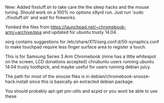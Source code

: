 New: Added fixstuff.sh to take care the the sleep hacks and the mouse tuning. Should work on a 100% no options s9yrd run. Just run 'sudo ./fixstuff.sh' and wait for fireworks.

Yoinked the files from https://launchpad.net/~chromebook-arm/+archive/ppa and updated for ubuntu trusty 14.04. 

xorg contains suggestions for /etc/share/X11/xorg.conf.d/50-synaptics.conf to make touchpad require less finger surface area to register a touch. 

This is for Samsung Series 3 Arm Chromebook (mine has a little whitespot on the screen, LCD donations accepted) chrubuntu users running ubuntu 14.04 trusty toothpick, and maybe useful for users running debian juicy.

The path for most of the snooze files is in debian/chromebook-snooze-hack.install since this is basically an extracted debian package.

You should probably apt-get pm-utils and acpid or you wont be able to use these
